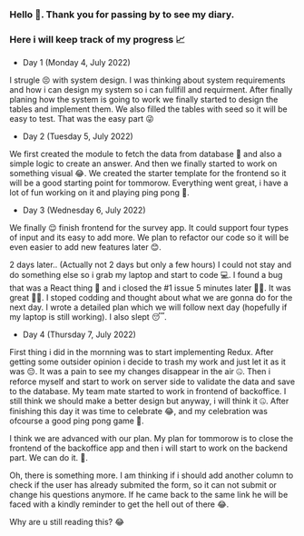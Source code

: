 ### Hello 👋. Thank you for passing by to see my diary.
### Here i will keep track of my progress 📈

- Day 1 (Monday 4, July 2022)

I strugle 😣 with system design. I was thinking about system requirements and how i can design my system so i can fullfill and requirment. After finally planing how the system is going to work we finally started to design the tables and implement them. We also filled the tables with seed so it will be easy to test. That was the easy part 😜

- Day 2 (Tuesday 5, July 2022)

We first created the module to fetch the data from database 📙 and also a simple logic to create an answer. And then we finally started to work on something visual 😂. We created the starter template for the frontend so it will be a good starting point for tommorow. Everything went great, i have a lot of fun working on it and playing ping pong 🏓.

- Day 3 (Wednesday 6, July 2022)

We finally 😌 finish frontend for the survey app. It could support four types of input and its easy to add more. We plan to refactor our code so it will be even easier to add new features later 😊.

2 days later.. (Actually not 2 days but only a few hours)
I could not stay and do something else so i grab my laptop and start to code 💻. I found a bug that was a React thing 💩 and i closed the #1 issue 5 minutes later 🤦‍♂️. It was great 🤷‍♀️. I stoped codding and thought about what we are gonna do for the next day. I wrote a detailed plan which we will follow next day (hopefully if my laptop is still working). I also slept 😴.

- Day 4 (Thursday 7, July  2022)

First thing i did in the mornning was to start implementing Redux. After getting some outsider opinion i decide to trash my work and just let it as it was 😔. It was a pain to see my changes disappear in the air 🤐. Then i reforce myself and start to work on server side to validate the data and save to the database. My team mate started to work in frontend of backoffice. I still think we should make a better design but anyway, i will think it 🤐. After finishing this day it was time to celebrate 😂, and my celebration was ofcourse a good ping pong game 🎉.

I think we are advanced with our plan. My plan for tommorow is to close the frontend of the backoffice app and then i will start to work on the backend part. We can do it. 🙌.

Oh, there is something more. I am thinking if i should add another column to check if the user has already submited the form, so it can not submit or change his questions anymore. If he came back to the same link he will be faced with a kindly reminder to get the hell out of there 😂.

Why are u still reading this? 😂
